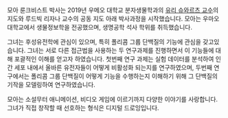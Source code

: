 모아 룬크비스트 박사는 2019년 우메오 대학교 분자생물학과의 [유리 슈와르츠 교수](https://www.umu.se/en/research/groups/yuri-schwartz/)의 지도와 루드빅 리자나 교수의 공동 지도 아래 박사과정을 시작했습니다. 모아는 우마오 대학교에서 생물정보학을 전공했으며, 생명공학 석사 학위를 취득했습니다.

그녀는 후성유전학에 관심이 있으며, 특히 폴리콤 그룹 단백질의 기능에 관심을 갖고있습니다. 그녀는 서로 다른 접근법을 사용하는 두 연구과제를 진행하면서 이 기능들에 대해 포괄적인 이해를 얻고자 하였습니다. 첫번째 연구 과제는 실험 데이터를 분석하여 인간 세포 내에서 올바른 유전자들이 어떻게 비활성화 되는지를 연구하였으며, 두번째 연구에서는 폴리콤 그룹 단백질이 어떻게 기능을 수행하는지 이해하기 위해 그 단백질의 기작을 모델링하여 연구하였습니다.

모아는 소설무터 애니메이션, 비디오 게임에 이르기까지 다양한 이야기를 사랑합니다. 그녀가 직접 창작할 때 선호하는 형식은 디지털 드로잉입니다.

